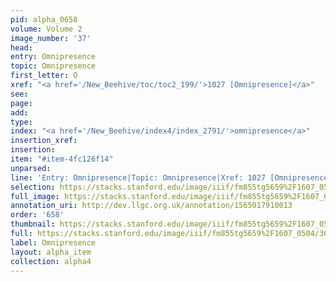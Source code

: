 ```yaml
---
pid: alpha_0658
volume: Volume 2
image_number: '37'
head: 
entry: Omnipresence
topic: Omnipresence
first_letter: O
xref: "<a href='/New_Beehive/toc/toc2_199/'>1027 [Omnipresence]</a>"
see: 
page: 
add: 
type: 
index: "<a href='/New_Beehive/index4/index_2791/'>omnipresence</a>"
insertion_xref: 
insertion: 
item: "#item-4fc126f14"
unparsed: 
line: 'Entry: Omnipresence|Topic: Omnipresence|Xref: 1027 [Omnipresence]|Index:  omnipresence|#item-4fc126f14'
selection: https://stacks.stanford.edu/image/iiif/fm855tg5659%2F1607_0504/365,3980,3003,424/full/0/default.jpg
full_image: https://stacks.stanford.edu/image/iiif/fm855tg5659%2F1607_0504/full/full/0/default.jpg
annotation_uri: http://dev.llgc.org.uk/annotation/1565017910013
order: '658'
thumbnail: https://stacks.stanford.edu/image/iiif/fm855tg5659%2F1607_0504/365,3980,600,180/250,/0/default.jpg
full: https://stacks.stanford.edu/image/iiif/fm855tg5659%2F1607_0504/365,3980,3003,424/full/0/default.jpg
label: Omnipresence
layout: alpha_item
collection: alpha4
---
```

